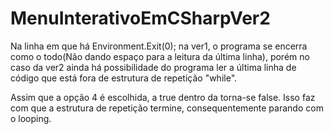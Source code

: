 # MenuInterativoEmCSharpVer2

Na linha em que há Environment.Exit(0); na ver1,
o programa se encerra como o todo(Não dando espaço
para a leitura da última linha), porém no caso
da ver2 ainda há possibilidade do programa ler a última
linha de código que está fora de estrutura de 
repetição "while".

Assim que a opção 4 é escolhida, a true dentro da
torna-se false. Isso faz com que a estrutura de 
repetição termine, consequentemente parando com o
looping.
